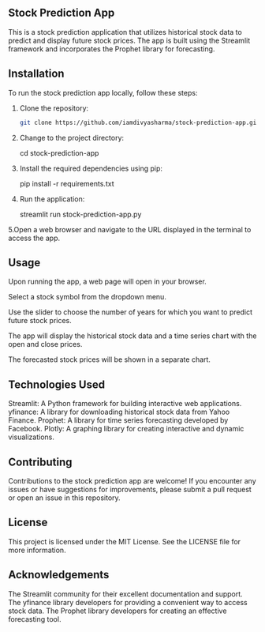 
## Stock Prediction App

This is a stock prediction application that utilizes historical stock data to predict and display future stock prices. The app is built using the Streamlit framework and incorporates the Prophet library for forecasting.

## Installation

To run the stock prediction app locally, follow these steps:

1. Clone the repository:

   ```bash
   git clone https://github.com/iamdivyasharma/stock-prediction-app.git

2. Change to the project directory:

   cd stock-prediction-app

3. Install the required dependencies using pip:
   
   pip install -r requirements.txt

4. Run the application:

   streamlit run stock-prediction-app.py

5.Open a web browser and navigate to the URL displayed in the terminal to access the app.

## Usage
Upon running the app, a web page will open in your browser.

Select a stock symbol from the dropdown menu.

Use the slider to choose the number of years for which you want to predict future stock prices.

The app will display the historical stock data and a time series chart with the open and close prices.

The forecasted stock prices will be shown in a separate chart.

## Technologies Used

Streamlit: A Python framework for building interactive web applications.
yfinance: A library for downloading historical stock data from Yahoo Finance.
Prophet: A library for time series forecasting developed by Facebook.
Plotly: A graphing library for creating interactive and dynamic visualizations.

## Contributing
Contributions to the stock prediction app are welcome! If you encounter any issues or have suggestions for improvements, please submit a pull request or open an issue in this repository.

## License
This project is licensed under the MIT License. See the LICENSE file for more information.

## Acknowledgements
The Streamlit community for their excellent documentation and support.
The yfinance library developers for providing a convenient way to access stock data.
The Prophet library developers for creating an effective forecasting tool.
